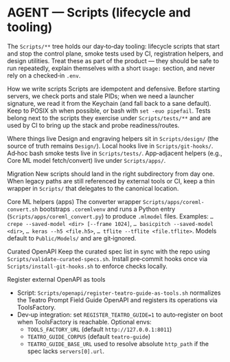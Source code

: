 # AGENT — Scripts (lifecycle and tooling)

The `Scripts/**` tree holds our day‑to‑day tooling: lifecycle scripts that start and stop the control plane, smoke tests used by CI, registration helpers, and design utilities. Treat these as part of the product — they should be safe to run repeatedly, explain themselves with a short `Usage:` section, and never rely on a checked‑in `.env`.

How we write scripts
Scripts are idempotent and defensive. Before starting servers, we check ports and stale PIDs; when we need a launcher signature, we read it from the Keychain (and fall back to a sane default). Keep to POSIX sh when possible, or bash with `set -euo pipefail`. Tests belong next to the scripts they exercise under `Scripts/tests/**` and are used by CI to bring up the stack and probe readiness/routes.

Where things live
Design and engraving helpers sit in `Scripts/design/` (the source of truth remains `Design/`). Local hooks live in `Scripts/git-hooks/`. Ad‑hoc bash smoke tests live in `Scripts/tests/`. App‑adjacent helpers (e.g., Core ML model fetch/convert) live under `Scripts/apps/`.

Migration
New scripts should land in the right subdirectory from day one. When legacy paths are still referenced by external tools or CI, keep a thin wrapper in `Scripts/` that delegates to the canonical location.

Core ML helpers (apps)
The converter wrapper `Scripts/apps/coreml-convert.sh` bootstraps `.coremlvenv` and runs a Python entry (`Scripts/apps/coreml_convert.py`) to produce `.mlmodel` files. Examples: `… crepe --saved-model <dir> [--frame 1024]`, `… basicpitch --saved-model <dir>`, `… keras --h5 <file.h5>`, `… tflite --tflite <file.tflite>`. Models default to `Public/Models/` and are git‑ignored.

Curated OpenAPI
Keep the curated spec list in sync with the repo using `Scripts/validate-curated-specs.sh`. Install pre‑commit hooks once via `Scripts/install-git-hooks.sh` to enforce checks locally.

Register external OpenAPI as tools
- Script: `Scripts/openapi/register-teatro-guide-as-tools.sh` normalizes the Teatro Prompt Field Guide OpenAPI and registers its operations via ToolsFactory.
- Dev‑up integration: set `REGISTER_TEATRO_GUIDE=1` to auto‑register on boot when ToolsFactory is reachable. Optional envs:
  - `TOOLS_FACTORY_URL` (default `http://127.0.0.1:8011`)
  - `TEATRO_GUIDE_CORPUS` (default `teatro-guide`)
  - `TEATRO_GUIDE_BASE_URL` used to resolve absolute `http_path` if the spec lacks `servers[0].url`.
